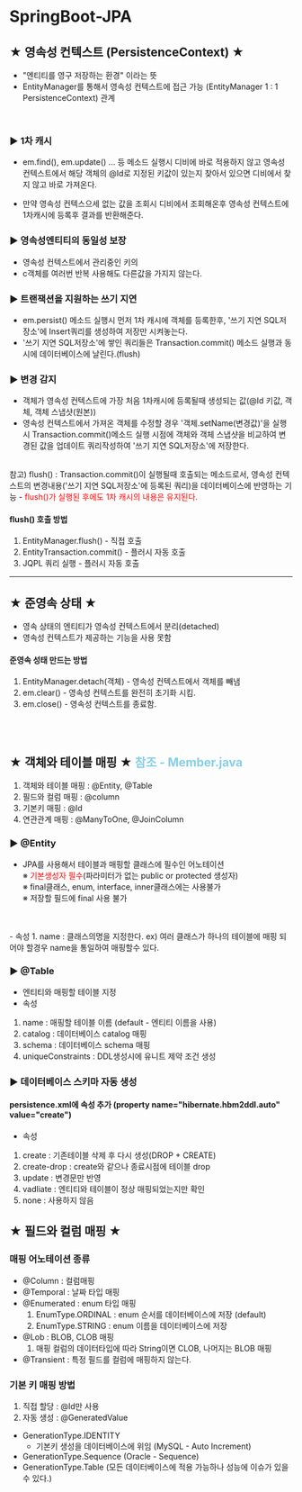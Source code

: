 # SpringBoot-JPA
## ★ 영속성 컨텍스트 (PersistenceContext) ★

- "엔티티를 영구 저장하는 환경" 이라는 뜻
- EntityManager를 통해서 영속성 컨텍스트에 접근 가능
  (EntityManager 1 : 1 PersistenceContext) 관계

<br>

### ► 1차 캐시
- em.find(), em.update() ... 등 메소드 실행시 디비에 바로 적용하지 않고 영속성 컨텍스트에서 해당 객체의 @Id로 지정된 키값이 있는지 찾아서 있으면 디비에서 찾지 않고 바로 가져온다.
  
- 만약 영속성 컨텍스으세 없는 값을 조회시 디비에서 조회해온후 영속성 컨텍스트에 1차캐시에 등록후 결과를 반환해준다.

### ► 영속성엔티티의 동일성 보장
- 영속성 컨텍스트에서 관리중인 키의 
- c객체를 여러번 반복 사용해도 다른값을 가지지 않는다.

### ► 트랜잭션을 지원하는 쓰기 지연
- em.persist() 메소드 실행시 먼저 1차 캐시에 객체를 등록한후, '쓰기 지연 SQL저장소'에 Insert쿼리를 생성하여 저장만 시켜놓는다.
- '쓰기 지연 SQL저장소'에 쌓인 쿼리들은 Transaction.commit() 메소드 실행과 동시에 데이터베이스에 날린다.(flush)

### ► 변경 감지
- 객체가 영속성 컨텍스트에 가장 처음 1차캐시에 등록될때 생성되는 값(@Id 키값, 객체, 객체 스냅샷(원본))
- 영속성 컨텍스트에서 가져온 객체를 수정할 경우 '객체.setName(변경값)'을 실행시 Transaction.commit()메소드 실행 시점에 객체와 객체 스냅샷을 비교하여 변경된 값을 업데이트 쿼리작성하여 '쓰기 지연 SQL저장소'에 저장한다. 

<br>
참고) flush() : Transaction.commit()이 실행될때 호출되는 메소드로서, 영속성 컨텍스트의 변경내용('쓰기 지연 SQL저장소'에 등록된 쿼리)을 데이터베이스에 반영하는 기능 - <label style="color:red;">flush()가 실행된 후에도 1차 캐시의 내용은 유지된다.</label>

#### flush() 호출 방법 
1. EntityManager.flush() - 직접 호출
2. EntityTransaction.commit() - 플러시 자동 호출
3. JQPL 쿼리 실행 - 플러시 자동 호출

---

## ★ 준영속 상태 ★

- 영속 상태의 엔티티가 영속성 컨텍스트에서 분리(detached)
- 영속성 컨텍스트가 제공하는 기능을 사용 못함

#### 준영속 성태 만드는 방법
1. EntityManager.detach(객체) - 영속성 컨텍스트에서 객체를 빼냄
2. em.clear() - 영속성 컨텍스트를 완전히 초기화 시킴.
3. em.close() - 영속성 컨텍스트를 종료함.

<br><br>
## ★ 객체와 테이블 매핑 ★ <label style='color:skyblue;'>참조 - Member.java</label>
1. 객체와 테이블 매핑 : @Entity, @Table
2. 필드와 컬럼 매핑 : @column
3. 기본키 매핑 : @Id
4. 연관관계 매핑 : @ManyToOne, @JoinColumn

### ▶ @Entity

- JPA를 사용해서 테이블과 매핑할 클래스에 필수인 어노테이션<br>
※ <label style='color:red;'>기본생성자 필수</label>(파라미터가 없는 public or protected 생성자)
<br> ※ final클래스, enum, interface, inner클래스에는 사용불가
<br> ※ 저장할 필드에 final 사용 불가
<br>
<br>
- 속성
1. name : 클래스의명을 지정한다. ex) 여러 클래스가 하나의 테이블에 매핑 되어야 할경우 name을 통일하여 매핑할수 있다.

### ▶ @Table

- 엔티티와 매핑할 테이블 지정
- 속성
1. name : 매핑할 테이블 이름 (default - 엔티티 이름을 사용)
2. catalog : 데이터베이스 catalog 매핑
3. schema : 데이터베이스 schema 매핑
4. uniqueConstraints : DDL생성시에 유니트 제약 조건 생성

### ▶ 데이터베이스 스키마 자동 생성
#### persistence.xml에 속성 추가 (property name="hibernate.hbm2ddl.auto" value="create")
- 속성
1. create : 기존테이블 삭제 후 다시 생성(DROP + CREATE)
2. create-drop : create와 같으나 종료시점에 테이블 drop
3. update : 변경문만 반영
4. vadliate : 엔티티와 테이블이 정상 매핑되었는지만 확인
5. none : 사용하지 않음

## ★ 필드와 컬럼 매핑 ★ 

### 매핑 어노테이션 종류

- @Column : 컬럼매핑
- @Temporal : 날짜 타입 매핑
- @Enumerated : enum 타입 매핑 <br>
  1. EnumType.ORDINAL : enum 순서를 데이터베이스에 저장 (default)
  2. EnumType.STRING : enum 이름을 데이터베이스에 저장
- @Lob : BLOB, CLOB 매핑<br>
  1. 매핑 컬럼의 데이터타입에 따라 String이면 CLOB, 나머지는 BLOB 매핑
- @Transient : 특정 필드를 컬럼에 매핑하지 않는다.


### 기본 키 매핑 방법
1. 직접 할당 : @Id만 사용
2. 자동 생성 : @GeneratedValue
* GenerationType.IDENTITY
  * 기본키 생성을 데이터베이스에 위임 (MySQL - Auto Increment)
* GenerationType.Sequence (Oracle - Sequence)
* GenerationType.Table (모든 데이터베이스에 적용 가능하나 성능에 이슈가 있을수 있다.)
